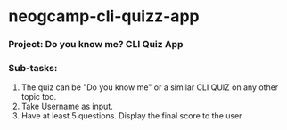 # neogcamp-cli-quizz-app
### Project: Do you know me? CLI Quiz App

### Sub-tasks:
1. The quiz can be "Do you know me" or a similar CLI QUIZ on any other topic too.
2. Take Username as input.
3. Have at least 5 questions.
Display the final score to the user